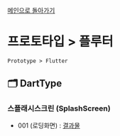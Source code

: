 
[메인으로 돌아가기](/README.md)

# 프로토타입 > 플루터 
```
Prototype > Flutter
```

## :card_index_dividers: DartType
### 스플래시스크린 (SplashScreen)
- 001 (로딩화면) : [결과물](/Prototype-Flutter/DartType-SplashScreen-001.md)
